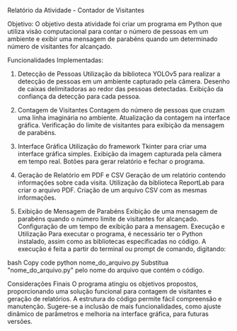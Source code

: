 Relatório da Atividade - Contador de Visitantes

Objetivo:
O objetivo desta atividade foi criar um programa em Python que utiliza visão computacional para contar o número de pessoas em um ambiente e exibir uma mensagem de parabéns quando um determinado número de visitantes for alcançado.

Funcionalidades Implementadas:

1. Detecção de Pessoas
Utilização da biblioteca YOLOv5 para realizar a detecção de pessoas em um ambiente capturado pela câmera.
Desenho de caixas delimitadoras ao redor das pessoas detectadas.
Exibição da confiança da detecção para cada pessoa.
2. Contagem de Visitantes
Contagem do número de pessoas que cruzam uma linha imaginária no ambiente.
Atualização da contagem na interface gráfica.
Verificação do limite de visitantes para exibição da mensagem de parabéns.

3. Interface Gráfica
Utilização do framework Tkinter para criar uma interface gráfica simples.
Exibição da imagem capturada pela câmera em tempo real.
Botões para gerar relatório e fechar o programa.

4. Geração de Relatório em PDF e CSV
Geração de um relatório contendo informações sobre cada visita.
Utilização da biblioteca ReportLab para criar o arquivo PDF.
Criação de um arquivo CSV com as mesmas informações.

5. Exibição de Mensagem de Parabéns
Exibição de uma mensagem de parabéns quando o número limite de visitantes for alcançado.
Configuração de um tempo de exibição para a mensagem.
Execução e Utilização
Para executar o programa, é necessário ter o Python instalado, assim como as bibliotecas especificadas no código. A execução é feita a partir do terminal ou prompt de comando, digitando:

bash
Copy code
python nome_do_arquivo.py
Substitua "nome_do_arquivo.py" pelo nome do arquivo que contém o código.

Considerações Finais
O programa atingiu os objetivos propostos, proporcionando uma solução funcional para contagem de visitantes e geração de relatórios. A estrutura do código permite fácil compreensão e manutenção. Sugere-se a inclusão de mais funcionalidades, como ajuste dinâmico de parâmetros e melhoria na interface gráfica, para futuras versões.
